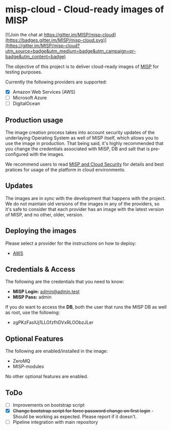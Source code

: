 # misp-cloud - Cloud-ready images of MISP

[![Join the chat at https://gitter.im/MISP/misp-cloud](https://badges.gitter.im/MISP/misp-cloud.svg)](https://gitter.im/MISP/misp-cloud?utm_source=badge&utm_medium=badge&utm_campaign=pr-badge&utm_content=badge)

The objective of this project is to deliver cloud-ready images of [MISP](https://github.com/MISP/MISP) for testing purposes.

Currently the following providers are supported:

- [x] Amazon Web Services (AWS)
- [ ] Microsoft Azure
- [ ] DigitalOcean 

## Production usage
The image creation process takes into account security updates of the underlaying Operating System as well of MISP itself, which allows you to use the image in production. That being said, it's highly recommended that you change the credentials associated with MISP, DB and salt that is pre-configured with the images. 

We recommend users to read [MISP and Cloud Security](https://github.com/MISP/misp-cloud/wiki/MISP-and-Cloud-Security) for details and best pratices for usage of the platform in cloud environments. 

## Updates
The images are in sync with the development that happens with the project. We do not maintain old versions of the images in any of the providers, so it's safe to consider that each provider has an image with the latest version of MISP, and no other, older, version.

## Deploying the images
Please select a provider for the instructions on how to deploy:
* [AWS](https://github.com/misp/misp-cloud/wiki/AWS-Installation-Guide)

## Credentials & Access
The following are the credentials that you need to know:

* **MISP Login:** admin@admin.test
* **MISP Pass:**  admin

If you do want to access the **DB**, both the user that runs the MISP DB as well as root, use the following:
* zgPKzFasIUj1LLGfzfhDVxRLOObzJLer 

## Optional Features
The following are enabled/installed in the image:

* ZeroMQ
* MISP-modules

No other optional features are enabled.

## ToDo
- [ ] Improvements on bootstrap script
- [X] ~~Change bootstrap script for force password change on first login~~ - Should be working as expected. Please report if it doesn't.
- [ ] Pipeline integration with main repository

